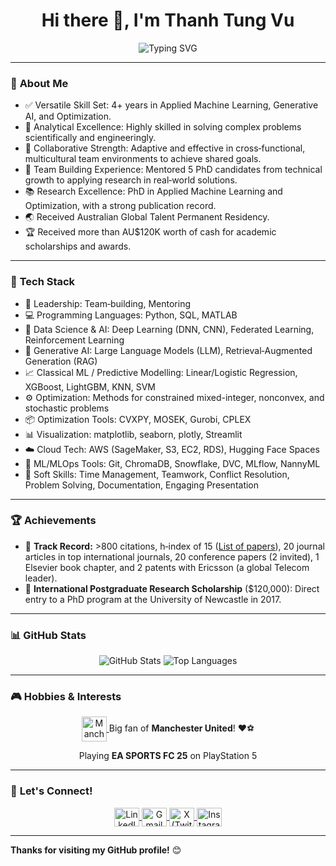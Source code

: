 <h1 align="center">Hi there 👋, I'm Thanh Tung Vu</h1>
<p align="center">
  <img src="https://readme-typing-svg.demolab.com?font=Fira+Code&size=22&pause=1000&color=00FF00&center=true&vCenter=true&width=600&lines=Data+Scientist+%7C+6G+Researcher;Passionate+about+AI+%26+Data+Science;Always+learning+and+sharing+new+technologies" alt="Typing SVG" />
</p>
 
---
 
### 🌟 **About Me**
- ✅ Versatile Skill Set: 4+ years in Applied Machine Learning, Generative AI, and Optimization.
- 🧠 Analytical Excellence: Highly skilled in solving complex problems scientifically and engineeringly.
- 🤝 Collaborative Strength: Adaptive and effective in cross‑functional, multicultural team environments to achieve shared goals.
- 🌱 Team Building Experience: Mentored 5 PhD candidates from technical growth to applying research in real‑world solutions.
- 📚 Research Excellence: PhD in Applied Machine Learning and Optimization, with a strong publication record.
- 🌏 Received Australian Global Talent Permanent Residency.
- 🏆 Received more than AU$120K worth of cash for academic scholarships and awards.

---

### 🚀 **Tech Stack**

- 👥 Leadership: Team‑building, Mentoring
- 💻 Programming Languages: Python, SQL, MATLAB
- 🧠 Data Science & AI: Deep Learning (DNN, CNN), Federated Learning, Reinforcement Learning
- 🤖 Generative AI: Large Language Models (LLM), Retrieval‑Augmented Generation (RAG)
- 📈 Classical ML / Predictive Modelling: Linear/Logistic Regression, XGBoost, LightGBM, KNN, SVM
- ⚙️ Optimization: Methods for constrained mixed-integer, nonconvex, and stochastic problems
- 📦 Optimization Tools: CVXPY, MOSEK, Gurobi, CPLEX
- 📊 Visualization: matplotlib, seaborn, plotly, Streamlit
- ☁️ Cloud Tech: AWS (SageMaker, S3, EC2, RDS), Hugging Face Spaces
- 🧰 ML/MLOps Tools: Git, ChromaDB, Snowflake, DVC, MLflow, NannyML
- 🧩 Soft Skills: Time Management, Teamwork, Conflict Resolution, Problem Solving, Documentation, Engaging Presentation

---

### 🏆 **Achievements**
- 🏅 **Track Record:** >800 citations, h‐index of 15 ([List of papers](https://scholar.google.com/citations?hl=en&user=Yr2ixYEAAAAJ&view_op=list_works&sortby=pubdate)), 20 journal articles in top international journals, 20 conference papers (2 invited), 1 Elsevier book chapter, and 2 patents with Ericsson (a global Telecom leader).  
- 🥇 **International Postgraduate Research Scholarship** ($120,000): Direct entry to a PhD program at the University of Newcastle in 2017.

---

### 📊 **GitHub Stats**
<p align="center">
  <img src="https://github-readme-stats.vercel.app/api?username=thanhtungvudata&show_icons=true&theme=radical" alt="GitHub Stats" />
  <img src="https://github-readme-stats.vercel.app/api/top-langs/?username=thanhtungvudata&layout=compact&theme=radical" alt="Top Languages" />
</p>

---

### 🎮 **Hobbies & Interests**

<p align="center">
  <!-- Manchester United -->
  <a href="https://www.manutd.com/" target="_blank">
    <img align="center" src="https://upload.wikimedia.org/wikipedia/en/7/7a/Manchester_United_FC_crest.svg" alt="Manchester United" height="40" width="40" />
  </a>
  <span> Big fan of <strong>Manchester United</strong>! ❤️⚽</span>
</p>

<p align="center">
  <span> Playing <strong>EA SPORTS FC 25</strong> on PlayStation 5 </span>
</p>


---

### 💬 **Let's Connect!** 

<p align="center">
  <a href="https://www.linkedin.com/in/thanhtungvudata/" target="blank">
    <img align="center" src="https://raw.githubusercontent.com/rahuldkjain/github-profile-readme-generator/master/src/images/icons/Social/linked-in-alt.svg" alt="LinkedIn" height="30" width="40" />
  </a>
  
  <a href="mailto:thanhtungvudata@gmail.com" target="blank">
    <img align="center" src="https://img.icons8.com/color/48/000000/gmail-new.png" alt="Gmail" height="30" width="40" />
  </a>
  
  <a href="https://x.com/thanhtungvudata" target="blank">
    <img align="center" src="https://raw.githubusercontent.com/rahuldkjain/github-profile-readme-generator/master/src/images/icons/Social/twitter.svg" alt="X (Twitter)" height="30" width="40" />
  </a>
  
  <a href="https://www.instagram.com/thanhtungvudata/" target="blank">
    <img align="center" src="https://raw.githubusercontent.com/rahuldkjain/github-profile-readme-generator/master/src/images/icons/Social/instagram.svg" alt="Instagram" height="30" width="40" />
  </a>
</p>

---

**Thanks for visiting my GitHub profile!** 😊
